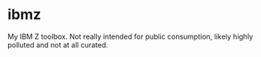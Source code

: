 # ibmz
My IBM Z toolbox. Not really intended for public consumption, likely highly polluted and not at all curated. 
